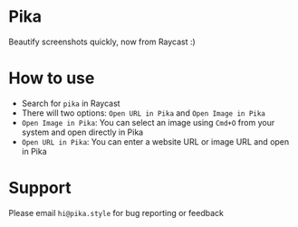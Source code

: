 # Pika

Beautify screenshots quickly, now from Raycast :)

# How to use

- Search for `pika` in Raycast
- There will two options: `Open URL in Pika` and `Open Image in Pika`
- `Open Image in Pika`: You can select an image using `Cmd+O` from your system and open directly in Pika
- `Open URL in Pika`: You can enter a website URL or image URL and open in Pika


# Support

Please email `hi@pika.style` for bug reporting or feedback